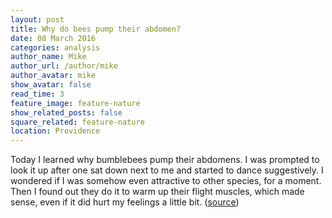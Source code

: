 ```yaml
---
layout: post
title: Why do bees pump their abdomen?
date: 08 March 2016
categories: analysis
author_name: Mike
author_url: /author/mike
author_avatar: mike
show_avatar: false
read_time: 3
feature_image: feature-nature
show_related_posts: false
square_related: feature-nature
location: Providence
---
```


Today I learned why bumblebees pump their abdomens. I was prompted to look it up after one sat down next to me and started to dance suggestively. I wondered if I was somehow even attractive to other species, for a moment. Then I found out they do it to warm up their flight muscles, which made sense, even if it did hurt my feelings a little bit. ([source](http://www.bumblebee.org/bodyTempReg.htm))
